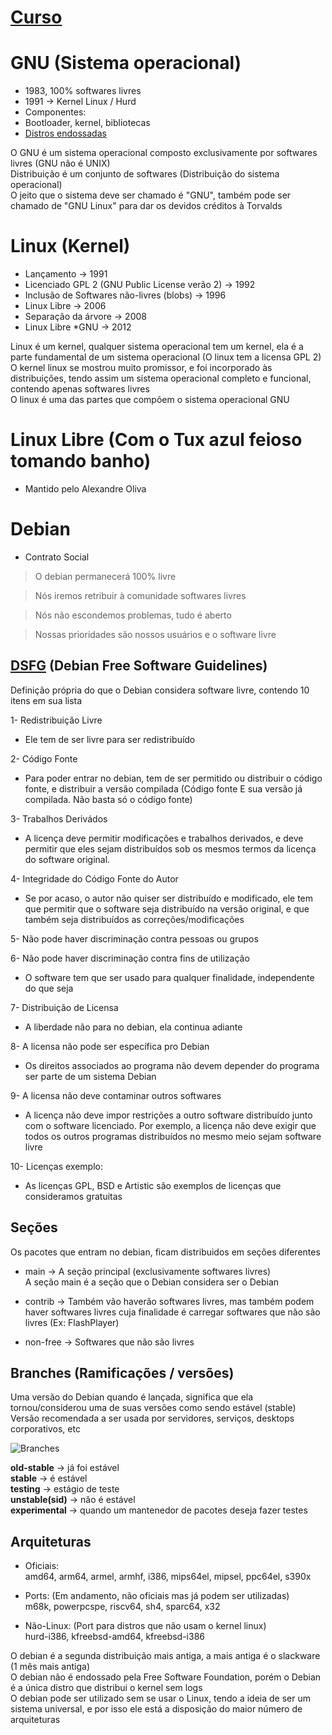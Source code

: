# [Curso](https://www.youtube.com/watch?v=SZMIL87CyVE&list=PLuf64C8sPVT9L452PqdyYCNslctvCMs_n)

# GNU (Sistema operacional) <br>
- 1983, 100% softwares livres
- 1991 -> Kernel Linux / Hurd
- Componentes:
- Bootloader, kernel, bibliotecas
- [Distros endossadas](https://www.gnu.org/distros/free-distros.pt-br.html)

O GNU é um sistema operacional composto exclusivamente por softwares livres (GNU não é UNIX) <br>
Distribuição é um conjunto de softwares (Distribuição do sistema operacional) <br>
O jeito que o sistema deve ser chamado é "GNU", também pode ser chamado de "GNU Linux" para dar os devidos créditos à Torvalds <br>

# Linux (Kernel) <br>
- Lançamento -> 1991
- Licenciado GPL 2 (GNU Public License verão 2) -> 1992
- Inclusão de Softwares não-livres (blobs) -> 1996
- Linux Libre -> 2006
- Separação da árvore -> 2008
- Linux Libre *GNU -> 2012

Linux é um kernel, qualquer sistema operacional tem um kernel, ela é a parte fundamental de um sistema operacional (O linux tem a licensa GPL 2) <br>
O kernel linux se mostrou muito promissor, e foi incorporado às distribuições, tendo assim um sistema operacional completo e funcional, contendo apenas softwares livres <br>
O linux é uma das partes que compõem o sistema operacional GNU <br>

# Linux Libre (Com o Tux azul feioso tomando banho) <br>
- Mantido pelo Alexandre Oliva <br>

# Debian <br>
- Contrato Social

> O debian permanecerá 100% livre <br> 

> Nós iremos retribuir à comunidade softwares livres <br>

> Nós não escondemos problemas, tudo é aberto <br>

> Nossas prioridades são nossos usuários e o software livre <br>

## [DSFG](https://www.debian.org/social_contract) (Debian Free Software Guidelines) <br>
Definição própria do que o Debian considera software livre, contendo 10 itens em sua lista <br>

1- Redistribuição Livre <br>
- Ele tem de ser livre para ser redistribuído <br>

2- Código Fonte <br>
- Para poder entrar no debian, tem de ser permitido ou distribuir o código fonte, e distribuir a versão compilada (Código fonte E sua versão já compilada. Não basta só o código fonte) <br>

3- Trabalhos Derivádos <br>
- A licença deve permitir modificações e trabalhos derivados, e deve permitir que eles sejam distribuídos sob os mesmos termos da licença do software original. <br>

4- Integridade do Código Fonte do Autor <br>
- Se por acaso, o autor não quiser ser distribuído e modificado, ele tem que permitir que o software seja distribuído na versão original, e que também seja distribuídos as correções/modificações <br>

5- Não pode haver discriminação contra pessoas ou grupos <br>

6- Não pode haver discriminação contra fins de utilização <br>
- O software tem que ser usado para qualquer finalidade, independente do que seja <br>

7- Distribuição de Licensa <br>
- A liberdade não para no debian, ela continua adiante <br>

8- A licensa não pode ser específica pro Debian <br>
- Os direitos associados ao programa não devem depender do programa ser parte de um sistema Debian <br>

9- A licensa não deve contaminar outros softwares <br>
- A licença não deve impor restrições a outro software distribuído junto com o software licenciado. Por exemplo, a licença não deve exigir que todos os outros programas distribuídos no mesmo meio sejam software livre <br>

10- Licenças exemplo: <br>
- As licenças GPL, BSD e Artistic são exemplos de licenças que consideramos gratuitas <br>

## Seções <br>
Os pacotes que entram no debian, ficam distribuidos em seções diferentes <br>
- main -> A seção principal (exclusivamente softwares livres) <br>
A seção main é a seção que o Debian considera ser o Debian <br>

- contrib -> Também vão haverão softwares livres, mas também podem haver softwares livres cuja finalidade é carregar softwares que não são livres (Ex: FlashPlayer) <br>

- non-free -> Softwares que não são livres <br>

## Branches (Ramificações / versões) <br>
Uma versão do Debian quando é lançada, significa que ela tornou/considerou uma de suas versões como sendo estável (stable) <br>
Versão recomendada a ser usada por servidores, serviços, desktops corporativos, etc <br>

<img style="center" src="https://camo.githubusercontent.com/6f82308782d1adabf573fa32ac869109088844efa4e52ec413d57179febe7a3d/68747470733a2f2f63646e2e646973636f72646170702e636f6d2f6174746163686d656e74732f3735393434383737303830323438333230302f3932383338313932373032313437373839382f756e6b6e6f776e2e706e67" alt="Branches">

**old-stable** -> já foi estável <br>
**stable** -> é estável <br>
**testing** -> estágio de teste <br>
**unstable(sid)** -> não é estável <br>
**experimental** -> quando um mantenedor de pacotes deseja fazer testes <br>

## Arquiteturas <br>
- Oficiais: <br>
amd64, arm64, armel, armhf, i386, mips64el, mipsel, ppc64el, s390x <br>

- Ports: (Em andamento, não oficiais mas já podem ser utilizadas) <br>
m68k, powerpcspe, riscv64, sh4, sparc64, x32

- Não-Linux: (Port para distros que não usam o kernel linux) <br>
hurd-i386, kfreebsd-amd64, kfreebsd-i386 <br>

O debian é a segunda distribuição mais antiga, a mais antiga é o slackware (1 mês mais antiga) <br>
O debian não é endossado pela Free Software Foundation, porém o Debian é a única distro que distribui o kernel sem logs <br>
O debian pode ser utilizado sem se usar o Linux, tendo a ideia de ser um sistema universal, e por isso ele está a disposição do maior número de arquiteturas <br>
